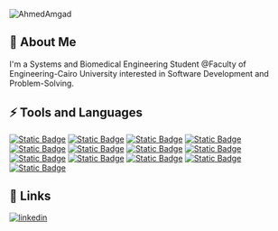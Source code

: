 
<p align="left"> <img src="https://komarev.com/ghpvc/?username=AhmedAmgadEid2003&label=Profile%20views&color=0e75b6&style=flat" alt="AhmedAmgad" /> </p>

## 🚀 About Me
I'm a Systems and Biomedical Engineering Student @Faculty of Engineering-Cairo University interested in Software Development and Problem-Solving.


## ⚡ Tools and Languages
 <a href="https://nodejs.org/en/about"><img alt="Static Badge" src="https://img.shields.io/badge/Node.js-%235FA04E?style=flat&logo=nodedotjs&labelColor=white&link=https%3A%2F%2Fnodejs.org%2Fen%2Fabout"></a>
    <a href="https://expressjs.com/"><img alt="Static Badge" src="https://img.shields.io/badge/Express.js-%23000000?style=flat&logo=express&labelColor=grey"></a>
    <a href="https://getbootstrap.com/"><img alt="Static Badge" src="https://img.shields.io/badge/Bootstrap-%237952B3?style=flat&logo=bootstrap&labelColor=white"></a>
    <a href="https://ejs.co/"><img alt="Static Badge" src="https://img.shields.io/badge/EJS-%23B4CA65?style=flat&logo=ejs&labelColor=white"></a>
    <a href="https://developer.mozilla.org/en-US/docs/Web/HTML"><img alt="Static Badge" src="https://img.shields.io/badge/HTML-%23E34F26?style=flat&logo=html5&labelColor=white"></a>
    <a href="https://developer.mozilla.org/en-US/docs/Web/CSS"><img alt="Static Badge" src="https://img.shields.io/badge/CSS-white?style=flat&logo=css3&labelColor=%231572B6"></a>
    <a href="https://developer.mozilla.org/en-US/docs/Web/JavaScript"><img alt="Static Badge" src="https://img.shields.io/badge/JavaScript-%23F7DF1E?style=flat&logo=javascript&labelColor=white"></a>
    <a href="https://cplusplus.com/"><img alt="Static Badge" src="https://img.shields.io/badge/C%2B%2B-white?style=flat&logo=cplusplus&labelColor=%2300599C"></a>
    <a href="https://www.python.org/"><img alt="Static Badge" src="https://img.shields.io/badge/Python-%233776AB?style=flat&logo=python&labelColor=white"></a>
    <a href="https://github.com/AhmedAmgadEid"><img alt="Static Badge" src="https://img.shields.io/badge/GitHub-white?style=flat&logo=github&labelColor=black"></a>
    <a href="https://git-scm.com/"><img alt="Static Badge" src="https://img.shields.io/badge/Git-%23F05032?style=flat&logo=git&labelColor=white"></a>
    <a href="https://www.postgresql.org/"><img alt="Static Badge" src="https://img.shields.io/badge/PostgreSQL-%234169E1?style=flat&logo=postgresql&labelColor=white"></a>
    <a href="https://www.java.com/en/"><img alt="Static Badge" src="https://img.shields.io/badge/java-%23E34F26?style=flat&logo=java"></a>



## 🔗 Links
[![linkedin](https://img.shields.io/badge/Ahmed%20Amgad-0A66C2?style=for-the-badge&logo=linkedin&logoColor=white)](https://www.linkedin.com/in/engineer-ahmed-amgad/)

